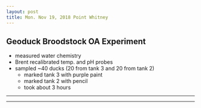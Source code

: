 ```yaml
---
layout: post
title: Mon. Nov 19, 2018 Point Whitney
---
```


## Geoduck Broodstock OA Experiment

- measured water chemistry
- Brent recalibrated temp. and pH probes
- sampled ~40 ducks (20 from tank 3 and 20 from tank 2)
	- marked tank 3 with purple paint
	- marked tank 2 with pencil
	- took about 3 hours



----
****